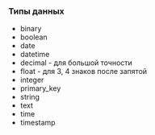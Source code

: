 ### Типы данных
* binary
* boolean
* date
* datetime
* decimal - для большой точности
* float - для 3, 4 знаков после запятой
* integer
* primary_key
* string
* text
* time
* timestamp
